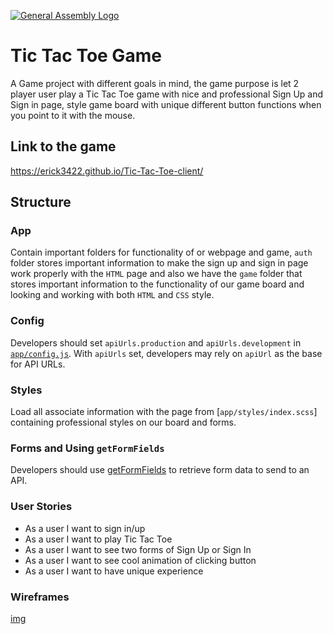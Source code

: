 [![General Assembly Logo](https://camo.githubusercontent.com/1a91b05b8f4d44b5bbfb83abac2b0996d8e26c92/687474703a2f2f692e696d6775722e636f6d2f6b6538555354712e706e67)](https://generalassemb.ly/education/web-development-immersive)

# Tic Tac Toe Game 

A Game project with different goals in mind, the game purpose is let 2 player user play a Tic Tac Toe game with nice and  professional Sign Up and Sign in page, style game board with unique different button functions when you point to it with the mouse.


## Link to the game 

https://erick3422.github.io/Tic-Tac-Toe-client/

## Structure

### App

Contain important folders for functionality of or webpage and game, `auth` folder stores important information to make the sign up and sign in page work properly with the `HTML` page and also we have the `game` folder that stores important information to the functionality of our game board and looking and working with both `HTML` and `CSS` style.

### Config

Developers should set `apiUrls.production` and `apiUrls.development` in
[`app/config.js`](app/config.js).  With
`apiUrls` set, developers may rely on `apiUrl` as the base for API
URLs.

### Styles

Load all associate information with the page from [`app/styles/index.scss`] containing professional styles on our board and forms.

### Forms and Using `getFormFields`

Developers should use [getFormFields](get-form-fields.md) to retrieve form data
to send to an API.


### User Stories 

- As a user I want to sign in/up
- As a user I want to play Tic Tac Toe
- As a user I want to see two forms of Sign Up or Sign In
- As a user I want to see cool animation of clicking button 
- As a user I want to have unique experience 



### Wireframes 

[img](app/images/Screen%20Shot%202021-10-09%20at%2010.43.19%20AM.png)
